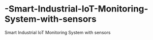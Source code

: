 # -Smart-Industrial-IoT-Monitoring-System-with-sensors
 Smart Industrial IoT Monitoring System with sensors
